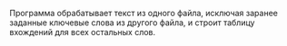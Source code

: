 Программа обрабатывает текст из одного файла, исключая заранее заданные ключевые слова из другого файла, и строит таблицу вхождений для всех остальных слов.
